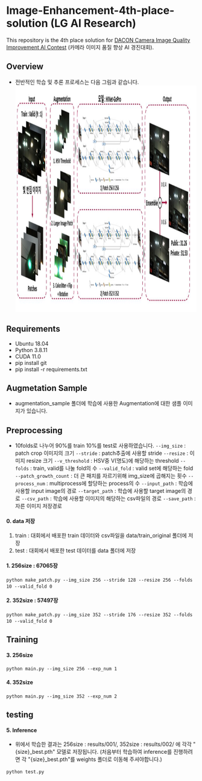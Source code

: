 # Image-Enhancement-4th-place-solution (LG AI Research)
This repository is the 4th place solution for [DACON Camera Image Quality Improvement AI Contest](https://dacon.io/competitions/official/235746/overview/description) (카메라 이미지 품질 향상 AI 경진대회).

## Overview
- 전반적인 학습 및 추론 프로세스는 다음 그림과 같습니다.
<img src="overview.jpg" width="800px" height="600px" title="Process overview"/><br>

## Requirements

- Ubuntu 18.04
- Python 3.8.11
- CUDA 11.0
- pip install git
- pip install -r requirements.txt

## Augmetation Sample

- augmentation_sample 폴더에 학습에 사용한 Augmentation에 대한 샘플 이미지가 있습니다.

## Preprocessing

- 10folds로 나누어 90%를 train 10%를 test로 사용하였습니다.
`--img_size` : patch crop 이미지의 크기
`--stride` : patch추출에 사용할 stride
`--resize` : 이미지 resize 크기
`--v_threshold` : HSV중 V(명도)에 해당하는 threshold
`--folds` : train, valid를 나눌 fold의 수
`--valid_fold` : valid set에 해당하는 fold
`--patch_growth_count` : 더 큰 패치를 자르기위해 img_size에 곱해지는 횟수
`--process_num` : multiprocess에 할당하는 process의 수
`--input_path` : 학습에 사용할 input image의 경로
`--target_path` : 학습에 사용할 target image의 경로
`--csv_path` : 학습에 사용할 이미지의 해당하는 csv파일의 경로
`--save_path` : 자른 이미지 저장경로

#### 0. data 저장

1) train : 대회에서 배포한 train 데이터와 csv파일을 data/train_original 폴더에 저장
2) test : 대회에서 배포한 test 데이터를 data 폴더에 저장

#### 1. 256size : 67065장

`python make_patch.py --img_size 256 --stride 128 --resize 256 --folds 10 --valid_fold 0`

#### 2. 352size : 57497장

`python make_patch.py --img_size 352 --stride 176 --resize 352 --folds 10 --valid_fold 0`


## Training

#### 3. 256size

`python main.py --img_size 256 --exp_num 1`

#### 4. 352size

`python main.py --img_size 352 --exp_num 2`


## testing

#### 5. Inference

- 위에서 학습한 결과는 256size : results/001/, 352size : results/002/ 에 각각 "{size}_best.pth" 모델로 저장됩니다. (처음부터 학습하여 inference를 진행하려면 각 "{size}_best.pth"를 weights 폴더로 이동해 주셔야합니다.)

`python test.py`
